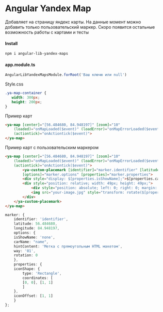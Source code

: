 # Angular Yandex Map
Добавляет на страницу яндекс карты. На данные момент можно добавить только пользовательский маркер. Скоро появится остальные возможность работы с картами и тесты

#### Install
```bash 
npm i angular-lib-yandex-maps
```

#### app.module.ts
```ts
AngularLibYandexMapsModule.forRoot('Ваш ключю или null')
```

Style.css
```css
.ya-map-container {
   width: 300px;
   height: 200px;
}
```

Пример карт
```html
<ya-map [center]="[56.484680, 84.948197]" [zoom]="10" 
    (loaded)="onMapLoaded($event)" (loadError)="onMapErrorLoaded($event)" 
    (actiontick)="onActiontick($event)">
</ya-map>
```

Пример карт с пользовательским маркером
```html
<ya-map [center]="[56.484680, 84.948197]" [zoom]="10" 
    (loaded)="onMapLoaded($event)" (loadError)="onMapErrorLoaded($event)" 
    (actiontick)="onActiontick($event)">
        <ya-custom-placemark [identifier]="marker.identifier" [latitude]="marker.latitude" [longitude]="marker.longitude" 
        [options]="marker.options" [properties]="marker.properties">
        <div style="display: $[properties.isShowName];">$[properties.carName]</div>
        <div style="position: relative; width: 49px; height: 49px;">
            <div style="position: absolute; left: 0; right: 0; margin: auto; width: 15px; z-index: 1; top: 0; bottom: 0; height: 15px">$[properties.way]</div>
            <img src="your-image.jpg" style="transform: rotate($[properties.rotation]deg);">
        </div>
    </ya-custom-placemark>
</ya-map>
```
```ts
marker: {
    identifier: 'identifier',
    latitude: 56.484680,
    longitude: 84.948197,
    options: {
    isShowName: 'none',
    carName: "name",
    hintContent: 'Метка с прямоугольным HTML макетом',
    way: '01',
    rotation: 0
    },
    properties: {
    iconShape: {
        type: 'Rectangle',
        coordinates: [
        [0, 0], [1, 1]
        ]
    },
    iconOffset: [1, 1]
    }
};
```